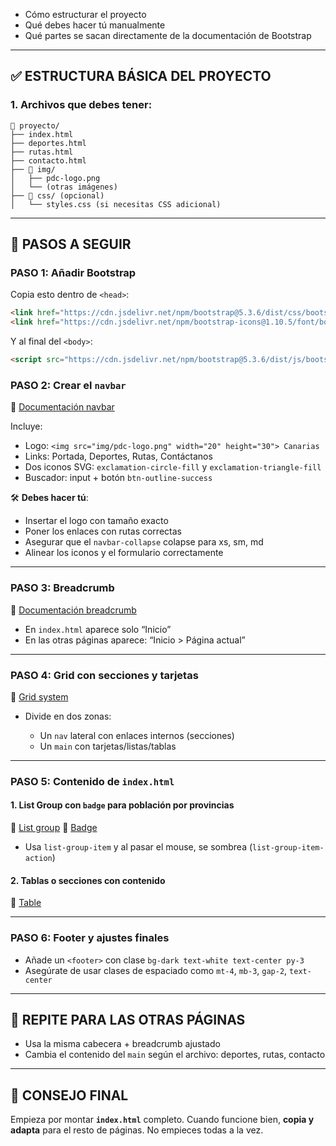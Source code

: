 * Cómo estructurar el proyecto
* Qué debes hacer tú manualmente
* Qué partes se sacan directamente de la documentación de Bootstrap

---

## ✅ ESTRUCTURA BÁSICA DEL PROYECTO

### 1. Archivos que debes tener:

```
📁 proyecto/
├── index.html
├── deportes.html
├── rutas.html
├── contacto.html
├── 📁 img/
│   ├── pdc-logo.png
│   └── (otras imágenes)
├── 📁 css/ (opcional)
│   └── styles.css (si necesitas CSS adicional)
```

---

## 🧩 PASOS A SEGUIR

### PASO 1: Añadir Bootstrap

Copia esto dentro de `<head>`:

```html
<link href="https://cdn.jsdelivr.net/npm/bootstrap@5.3.6/dist/css/bootstrap.min.css" rel="stylesheet">
<link href="https://cdn.jsdelivr.net/npm/bootstrap-icons@1.10.5/font/bootstrap-icons.css" rel="stylesheet">
```

Y al final del `<body>`:

```html
<script src="https://cdn.jsdelivr.net/npm/bootstrap@5.3.6/dist/js/bootstrap.bundle.min.js"></script>
```

### PASO 2: Crear el `navbar`

🔗 [Documentación navbar](https://getbootstrap.com/docs/5.3/components/navbar/)

Incluye:

* Logo: `<img src="img/pdc-logo.png" width="20" height="30"> Canarias`
* Links: Portada, Deportes, Rutas, Contáctanos
* Dos iconos SVG: `exclamation-circle-fill` y `exclamation-triangle-fill`
* Buscador: input + botón `btn-outline-success`

🛠 **Debes hacer tú**:

* Insertar el logo con tamaño exacto
* Poner los enlaces con rutas correctas
* Asegurar que el `navbar-collapse` colapse para xs, sm, md
* Alinear los iconos y el formulario correctamente

---

### PASO 3: Breadcrumb

🔗 [Documentación breadcrumb](https://getbootstrap.com/docs/5.3/components/breadcrumb/)

* En `index.html` aparece solo “Inicio”
* En las otras páginas aparece: “Inicio > Página actual”

---

### PASO 4: Grid con secciones y tarjetas

🔗 [Grid system](https://getbootstrap.com/docs/5.3/layout/grid/)

* Divide en dos zonas:

  * Un `nav` lateral con enlaces internos (secciones)
  * Un `main` con tarjetas/listas/tablas

---

### PASO 5: Contenido de `index.html`

#### 1. List Group con `badge` para población por provincias

🔗 [List group](https://getbootstrap.com/docs/5.3/components/list-group/)
🔗 [Badge](https://getbootstrap.com/docs/5.3/components/badge/)

* Usa `list-group-item` y al pasar el mouse, se sombrea (`list-group-item-action`)

#### 2. Tablas o secciones con contenido

🔗 [Table](https://getbootstrap.com/docs/5.3/content/tables/)

---

### PASO 6: Footer y ajustes finales

* Añade un `<footer>` con clase `bg-dark text-white text-center py-3`
* Asegúrate de usar clases de espaciado como `mt-4`, `mb-3`, `gap-2`, `text-center`

---

## 🔁 REPITE PARA LAS OTRAS PÁGINAS

* Usa la misma cabecera + breadcrumb ajustado
* Cambia el contenido del `main` según el archivo: deportes, rutas, contacto

---

## 🧠 CONSEJO FINAL

Empieza por montar **`index.html`** completo. Cuando funcione bien, **copia y adapta** para el resto de páginas. No empieces todas a la vez.

